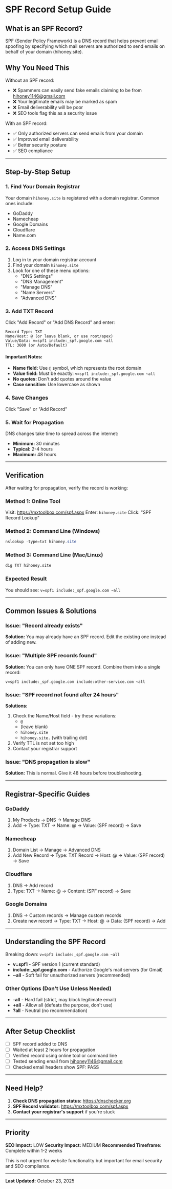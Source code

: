 # SPF Record Setup Guide

## What is an SPF Record?

SPF (Sender Policy Framework) is a DNS record that helps prevent email spoofing by specifying which mail servers are authorized to send emails on behalf of your domain (hihoney.site).

## Why You Need This

Without an SPF record:

- ❌ Spammers can easily send fake emails claiming to be from hihoney1146@gmail.com
- ❌ Your legitimate emails may be marked as spam
- ❌ Email deliverability will be poor
- ❌ SEO tools flag this as a security issue

With an SPF record:

- ✅ Only authorized servers can send emails from your domain
- ✅ Improved email deliverability
- ✅ Better security posture
- ✅ SEO compliance

---

## Step-by-Step Setup

### 1. Find Your Domain Registrar

Your domain `hihoney.site` is registered with a domain registrar. Common ones include:

- GoDaddy
- Namecheap
- Google Domains
- Cloudflare
- Name.com

### 2. Access DNS Settings

1. Log in to your domain registrar account
2. Find your domain `hihoney.site`
3. Look for one of these menu options:
   - "DNS Settings"
   - "DNS Management"
   - "Manage DNS"
   - "Name Servers"
   - "Advanced DNS"

### 3. Add TXT Record

Click "Add Record" or "Add DNS Record" and enter:

```
Record Type: TXT
Name/Host: @ (or leave blank, or use root/apex)
Value/Data: v=spf1 include:_spf.google.com ~all
TTL: 3600 (or Auto/Default)
```

#### Important Notes:

- **Name field:** Use `@` symbol, which represents the root domain
- **Value field:** Must be exactly: `v=spf1 include:_spf.google.com ~all`
- **No quotes:** Don't add quotes around the value
- **Case sensitive:** Use lowercase as shown

### 4. Save Changes

Click "Save" or "Add Record"

### 5. Wait for Propagation

DNS changes take time to spread across the internet:

- **Minimum:** 30 minutes
- **Typical:** 2-4 hours
- **Maximum:** 48 hours

---

## Verification

After waiting for propagation, verify the record is working:

### Method 1: Online Tool

Visit: https://mxtoolbox.com/spf.aspx
Enter: `hihoney.site`
Click: "SPF Record Lookup"

### Method 2: Command Line (Windows)

```powershell
nslookup -type=txt hihoney.site
```

### Method 3: Command Line (Mac/Linux)

```bash
dig TXT hihoney.site
```

### Expected Result

You should see: `v=spf1 include:_spf.google.com ~all`

---

## Common Issues & Solutions

### Issue: "Record already exists"

**Solution:** You may already have an SPF record. Edit the existing one instead of adding new.

### Issue: "Multiple SPF records found"

**Solution:** You can only have ONE SPF record. Combine them into a single record:

```
v=spf1 include:_spf.google.com include:other-service.com ~all
```

### Issue: "SPF record not found after 24 hours"

**Solutions:**

1. Check the Name/Host field - try these variations:
   - `@`
   - (leave blank)
   - `hihoney.site`
   - `hihoney.site.` (with trailing dot)
2. Verify TTL is not set too high
3. Contact your registrar support

### Issue: "DNS propagation is slow"

**Solution:** This is normal. Give it 48 hours before troubleshooting.

---

## Registrar-Specific Guides

### GoDaddy

1. My Products → DNS → Manage DNS
2. Add → Type: TXT → Name: @ → Value: (SPF record) → Save

### Namecheap

1. Domain List → Manage → Advanced DNS
2. Add New Record → Type: TXT Record → Host: @ → Value: (SPF record) → Save

### Cloudflare

1. DNS → Add record
2. Type: TXT → Name: @ → Content: (SPF record) → Save

### Google Domains

1. DNS → Custom records → Manage custom records
2. Create new record → Type: TXT → Host: @ → Data: (SPF record) → Add

---

## Understanding the SPF Record

Breaking down: `v=spf1 include:_spf.google.com ~all`

- **v=spf1** - SPF version 1 (current standard)
- **include:\_spf.google.com** - Authorize Google's mail servers (for Gmail)
- **~all** - Soft fail for unauthorized servers (recommended)

### Other Options (Don't Use Unless Needed)

- **-all** - Hard fail (strict, may block legitimate email)
- **+all** - Allow all (defeats the purpose, don't use)
- **?all** - Neutral (no recommendation)

---

## After Setup Checklist

- [ ] SPF record added to DNS
- [ ] Waited at least 2 hours for propagation
- [ ] Verified record using online tool or command line
- [ ] Tested sending email from hihoney1146@gmail.com
- [ ] Checked email headers show SPF: PASS

---

## Need Help?

1. **Check DNS propagation status:** https://dnschecker.org
2. **SPF Record validator:** https://mxtoolbox.com/spf.aspx
3. **Contact your registrar's support** if you're stuck

---

## Priority

**SEO Impact:** LOW
**Security Impact:** MEDIUM
**Recommended Timeframe:** Complete within 1-2 weeks

This is not urgent for website functionality but important for email security and SEO compliance.

---

**Last Updated:** October 23, 2025
